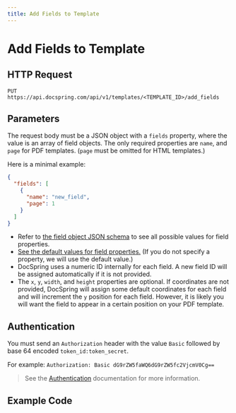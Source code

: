```yaml
---
title: Add Fields to Template
---
```


# Add Fields to Template

## HTTP Request

`PUT https://api.docspring.com/api/v1/templates/<TEMPLATE_ID>/add_fields`

## Parameters

The request body must be a JSON object with a `fields` property, where the value is an array of field objects. The only required properties are `name`, and `page` for PDF templates. (`page` must be omitted for HTML templates.)

Here is a minimal example:

```json
{
  "fields": [
    {
      "name": "new_field",
      "page": 1
    }
  ]
}
```

- Refer to [the field object JSON schema](./field-schema) to see all possible values for field properties.
- [See the default values for field properties.](./field-defaults) (If you do not specify a property, we will use the default value.)
- DocSpring uses a numeric ID internally for each field. A new field ID will be assigned automatically if it is not provided.
- The `x`, `y`, `width`, and `height` properties are optional. If coordinates are not provided, DocSpring will
  assign some default coordinates for each field and will increment the `y` position for each field. However, it is likely you will want the field to appear in a certain position on your PDF template.

## Authentication

You must send an `Authorization` header with the value `Basic` followed by base 64 encoded `token_id:token_secret`.

For example: `Authorization: Basic dG9rZW5faWQ6dG9rZW5fc2VjcmV0Cg==`

> See the [Authentication](../install-api-client/authentication) documentation for more information.

## Example Code

<CodeSwitcher :languages="{javascript:'JavaScript', ruby:'Ruby'}">
<template v-slot:javascript>

```javascript
// Find your API tokens here: https://app.docspring.com/api_tokens

import DocSpring from "docspring";

var config = new DocSpring.Configuration();
config.apiTokenId = "DOCSPRING_API_TOKEN_ID";
config.apiTokenSecret = "DOCSPRING_API_TOKEN_SECRET";
docspring = new DocSpring.Client(config);

var template_id = "tpl_000000000000000001";
var newFieldData = {
  fields: [
    {
      name: "new_field_1",
      page: 1,
      type: "string",
    },
    {
      name: "new_field_2",
      page: 1,
      type: "number",
      integer: true,
    },
  ],
};
docspring.addFieldsToTemplate(template_id, newFieldData, function(
  error,
  response
) {
  if (error) {
    console.log(response, error);
    throw error;
  }
  console.log(response);
});
```

</template>
<template v-slot:ruby>

```ruby
# Find your API tokens here: https://app.docspring.com/api_tokens

require 'docspring'

ENV['DOCSPRING_TOKEN_ID'] = "YOUR_API_TOKEN_ID"
ENV['DOCSPRING_TOKEN_SECRET'] = "YOUR_API_TOKEN_SECRET"

DocSpring.configure do |c|
  c.api_token_id = 'api_token123'
  c.api_token_secret = 'testsecret123'
end

client = DocSpring::Client.new
template_id = 'tpl_000000000000000001'

response = client.add_fields_to_template(
  template_id,
  fields: [
    {
      name: 'new_field1',
      page: 1,
      required: false,
    },
    {
      name: 'new_field2',
      type: 'number',
      page: 1,
      required: false,
    },
    {
      name: 'new_field3',
      type: 'date',
      page: 1,
      required: false,
      x: 300,
    },
  ]
)
puts response
# => {:new_field_ids=>[3, 4, 5], :status=>"success"}
```

</template>
</CodeSwitcher>
